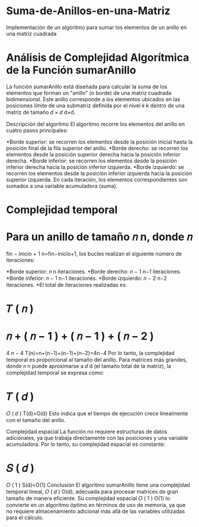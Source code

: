 # Suma-de-Anillos-en-una-Matriz
Implementación de un algoritmo para sumar los elementos de un anillo en una matriz cuadrada
# Análisis de Complejidad Algorítmica de la Función sumarAnillo

La función sumarAnillo está diseñada para calcular la suma de los elementos que forman un "anillo" (o borde) de una matriz cuadrada bidimensional. Este anillo corresponde a los elementos ubicados en las posiciones límite de una submatriz definida por el nivel 
𝑘
k dentro de una matriz de tamaño 
𝑑
×
𝑑
d×d.

Descripción del algoritmo
El algoritmo recorre los elementos del anillo en cuatro pasos principales:

*Borde superior: se recorren los elementos desde la posición inicial hasta la posición final de la fila superior del anillo.
*Borde derecho: se recorren los elementos desde la posición superior derecha hacia la posición inferior derecha.
*Borde inferior: se recorren los elementos desde la posición inferior derecha hacia la posición inferior izquierda.
*Borde izquierdo: se recorren los elementos desde la posición inferior izquierda hacia la posición superior izquierda.
En cada iteración, los elementos correspondientes son sumados a una variable acumuladora (suma).

# Complejidad temporal
Para un anillo de tamaño 
𝑛
n, donde 
𝑛
=
fin
−
inicio
+
1
n=fin−inicio+1, los bucles realizan el siguiente número de iteraciones:

*Borde superior: 
𝑛
n iteraciones.
*Borde derecho: 
𝑛
−
1
n−1 iteraciones.
*Borde inferior: 
𝑛
−
1
n−1 iteraciones.
*Borde izquierdo: 
𝑛
−
2
n−2 iteraciones.
*El total de iteraciones realizadas es:

𝑇
(
𝑛
)
=
𝑛
+
(
𝑛
−
1
)
+
(
𝑛
−
1
)
+
(
𝑛
−
2
)
=
4
𝑛
−
4
T(n)=n+(n−1)+(n−1)+(n−2)=4n−4
Por lo tanto, la complejidad temporal es proporcional al tamaño del anillo. Para matrices más grandes, donde 
𝑛
n puede aproximarse a 
𝑑
d (el tamaño total de la matriz), la complejidad temporal se expresa como:

𝑇
(
𝑑
)
=
𝑂
(
𝑑
)
T(d)=O(d)
Esto indica que el tiempo de ejecución crece linealmente con el tamaño del anillo.

Complejidad espacial
La función no requiere estructuras de datos adicionales, ya que trabaja directamente con las posiciones y una variable acumuladora. Por lo tanto, su complejidad espacial es constante:

𝑆
(
𝑑
)
=
𝑂
(
1
)
S(d)=O(1)
Conclusión
El algoritmo sumarAnillo tiene una complejidad temporal lineal, 
𝑂
(
𝑑
)
O(d), adecuada para procesar matrices de gran tamaño de manera eficiente. Su complejidad espacial 
𝑂
(
1
)
O(1) lo convierte en un algoritmo óptimo en términos de uso de memoria, ya que no requiere almacenamiento adicional más allá de las variables utilizadas para el cálculo.
